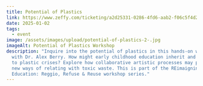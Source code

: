 ```yaml
---
title: Potential of Plastics
link: https://www.zeffy.com/ticketing/a2d25331-0286-4fd6-aab2-f06c5f4d2194
date: 2025-01-02
tags:
  - event
image: /assets/images/upload/potential-of-plastics-2-.jpg
imageAlt: Potential of Plastics Workshop
description: "Inquire into the potential of plastics in this hands-on workshop
  with Dr. Alex Berry. How might early childhood education inherit and respond
  to plastic crises? Explore how collaborative artistic processes may propose
  new ways of relating with toxic waste. This is part of the REimaigning
  Education: Reggio, Refuse & Reuse workshop series."
---
```


